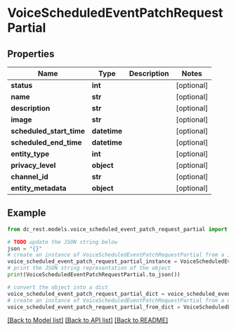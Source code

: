 # VoiceScheduledEventPatchRequestPartial


## Properties

Name | Type | Description | Notes
------------ | ------------- | ------------- | -------------
**status** | **int** |  | [optional] 
**name** | **str** |  | [optional] 
**description** | **str** |  | [optional] 
**image** | **str** |  | [optional] 
**scheduled_start_time** | **datetime** |  | [optional] 
**scheduled_end_time** | **datetime** |  | [optional] 
**entity_type** | **int** |  | [optional] 
**privacy_level** | **object** |  | [optional] 
**channel_id** | **str** |  | [optional] 
**entity_metadata** | **object** |  | [optional] 

## Example

```python
from dc_rest.models.voice_scheduled_event_patch_request_partial import VoiceScheduledEventPatchRequestPartial

# TODO update the JSON string below
json = "{}"
# create an instance of VoiceScheduledEventPatchRequestPartial from a JSON string
voice_scheduled_event_patch_request_partial_instance = VoiceScheduledEventPatchRequestPartial.from_json(json)
# print the JSON string representation of the object
print(VoiceScheduledEventPatchRequestPartial.to_json())

# convert the object into a dict
voice_scheduled_event_patch_request_partial_dict = voice_scheduled_event_patch_request_partial_instance.to_dict()
# create an instance of VoiceScheduledEventPatchRequestPartial from a dict
voice_scheduled_event_patch_request_partial_from_dict = VoiceScheduledEventPatchRequestPartial.from_dict(voice_scheduled_event_patch_request_partial_dict)
```
[[Back to Model list]](../README.md#documentation-for-models) [[Back to API list]](../README.md#documentation-for-api-endpoints) [[Back to README]](../README.md)


